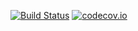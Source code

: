 [![Build Status](https://travis-ci.org/workmarket-oss/jan20.svg?branch=master)](https://travis-ci.org/workmarket-oss/jan20)
[![codecov.io](https://codecov.io/gh/workmarket-oss/jan20/branch/master/graph/badge.svg?branch=master)](https://codecov.io/gh/workmarket-oss/jan20?branch=master)


